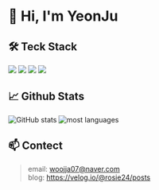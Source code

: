 # 👋 Hi, I'm YeonJu

## 🛠️ Teck Stack
<img src="https://img.shields.io/badge/Java-5382A1?style=flat-squar"/></a> <img src="https://img.shields.io/badge/Spring Boot-6DB33F?style=flat-square&logo=springboot&logoColor=FFFFFF"/></a> <img src="https://img.shields.io/badge/Spring Security-6DB33F?style=flat-square&logo=springsecurity&logoColor=FFFFFF"/></a> <img src="https://img.shields.io/badge/MySQL-4479A1?style=flat-square&logo=mysql&logoColor=FFFFFF"/></a>

## 📈 Github Stats
 ![GitHub stats](https://github-readme-stats.vercel.app/api?username=WooYeonJu&show_icons=true&theme=radical) ![most languages](https://github-readme-stats.vercel.app/api/top-langs/?username=WooYeonJu&layout=compact)

## 📫 Contect
> email: woojja07@naver.com <br>
> blog: https://velog.io/@rosie24/posts

<!--
**WooYeonJu/WooYeonJu** is a ✨ _special_ ✨ repository because its `README.md` (this file) appears on your GitHub profile.

Here are some ideas to get you started:

- 🔭 I’m currently working on ...
- 🌱 I’m currently learning ...
- 👯 I’m looking to collaborate on ...
- 🤔 I’m looking for help with ...
- 💬 Ask me about ...
- 📫 How to reach me: ...
- 😄 Pronouns: ...
- ⚡ Fun fact: ...
-->
